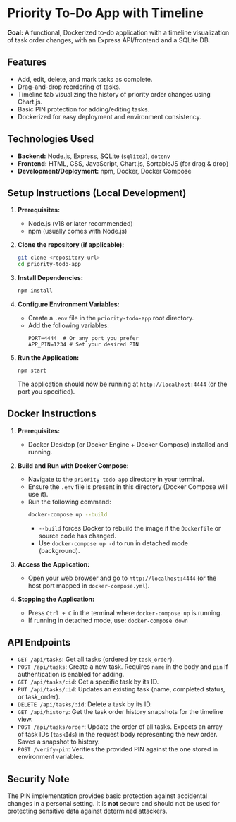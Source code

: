 # Priority To-Do App with Timeline

**Goal:** A functional, Dockerized to-do application with a timeline visualization of task order changes, with an Express API/frontend and a SQLite DB.

## Features

*   Add, edit, delete, and mark tasks as complete.
*   Drag-and-drop reordering of tasks.
*   Timeline tab visualizing the history of priority order changes using Chart.js.
*   Basic PIN protection for adding/editing tasks.
*   Dockerized for easy deployment and environment consistency.

## Technologies Used

*   **Backend:** Node.js, Express, SQLite (`sqlite3`), `dotenv`
*   **Frontend:** HTML, CSS, JavaScript, Chart.js, SortableJS (for drag & drop)
*   **Development/Deployment:** npm, Docker, Docker Compose

## Setup Instructions (Local Development)

1.  **Prerequisites:**
    *   Node.js (v18 or later recommended)
    *   npm (usually comes with Node.js)

2.  **Clone the repository (if applicable):**
    ```bash
    git clone <repository-url>
    cd priority-todo-app
    ```

3.  **Install Dependencies:**
    ```bash
    npm install
    ```

4.  **Configure Environment Variables:**
    *   Create a `.env` file in the `priority-todo-app` root directory.
    *   Add the following variables:
        ```dotenv
        PORT=4444  # Or any port you prefer
        APP_PIN=1234 # Set your desired PIN
        ```

5.  **Run the Application:**
    ```bash
    npm start
    ```
    The application should now be running at `http://localhost:4444` (or the port you specified).

## Docker Instructions

1.  **Prerequisites:**
    *   Docker Desktop (or Docker Engine + Docker Compose) installed and running.

2.  **Build and Run with Docker Compose:**
    *   Navigate to the `priority-todo-app` directory in your terminal.
    *   Ensure the `.env` file is present in this directory (Docker Compose will use it).
    *   Run the following command:
        ```bash
        docker-compose up --build
        ```
        *   `--build` forces Docker to rebuild the image if the `Dockerfile` or source code has changed.
        *   Use `docker-compose up -d` to run in detached mode (background).

3.  **Access the Application:**
    *   Open your web browser and go to `http://localhost:4444` (or the host port mapped in `docker-compose.yml`).

4.  **Stopping the Application:**
    *   Press `Ctrl + C` in the terminal where `docker-compose up` is running.
    *   If running in detached mode, use: `docker-compose down`

## API Endpoints

*   `GET /api/tasks`: Get all tasks (ordered by `task_order`).
*   `POST /api/tasks`: Create a new task. Requires `name` in the body and `pin` if authentication is enabled for adding.
*   `GET /api/tasks/:id`: Get a specific task by its ID.
*   `PUT /api/tasks/:id`: Updates an existing task (name, completed status, or task_order).
*   `DELETE /api/tasks/:id`: Delete a task by its ID.
*   `GET /api/history`: Get the task order history snapshots for the timeline view.
*   `POST /api/tasks/order`: Update the order of all tasks. Expects an array of task IDs (`taskIds`) in the request body representing the new order. Saves a snapshot to history.
*   `POST /verify-pin`: Verifies the provided PIN against the one stored in environment variables.

## Security Note

The PIN implementation provides basic protection against accidental changes in a personal setting. It is **not** secure and should not be used for protecting sensitive data against determined attackers.
